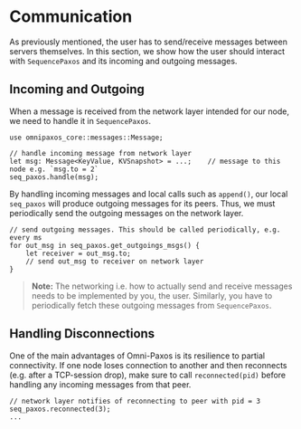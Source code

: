 # Communication
As previously mentioned, the user has to send/receive messages between servers themselves. In this section, we show how the user should interact with `SequencePaxos` and its incoming and outgoing messages.

## Incoming and Outgoing
When a message is received from the network layer intended for our node, we need to handle it in `SequencePaxos`.

```rust,edition2018,no_run,noplaypen
use omnipaxos_core::messages::Message;

// handle incoming message from network layer
let msg: Message<KeyValue, KVSnapshot> = ...;    // message to this node e.g. `msg.to = 2`
seq_paxos.handle(msg);
```

By handling incoming messages and local calls such as `append()`, our local `seq_paxos` will produce outgoing messages for its peers. Thus, we must periodically send the outgoing messages on the network layer.

```rust,edition2018,no_run,noplaypen
// send outgoing messages. This should be called periodically, e.g. every ms
for out_msg in seq_paxos.get_outgoings_msgs() {
    let receiver = out_msg.to;
    // send out_msg to receiver on network layer
}
```

> **Note:** The networking i.e. how to actually send and receive messages needs to be implemented by you, the user. Similarly, you have to periodically fetch these outgoing messages from `SequencePaxos`. 

## Handling Disconnections
One of the main advantages of Omni-Paxos is its resilience to partial connectivity. If one node loses connection to another and then reconnects (e.g. after a TCP-session drop), make sure to call ``reconnected(pid)`` before handling any incoming messages from that peer.

```rust,edition2018,no_run,noplaypen
// network layer notifies of reconnecting to peer with pid = 3
seq_paxos.reconnected(3);
...
```